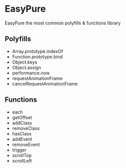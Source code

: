 # EasyPure
EasyPure the most common polyfills & functions library

## Polyfills
* Array.prototype.indexOf
* Function.prototype.bind
* Object.keys
* Object.assign
* performance.now
* requestAnimationFrame
* cancelRequestAnimationFrame

## Functions
* each
* getOffset
* addClass
* removeClass
* hasClass
* addEvent
* removeEvent
* trigger
* scrollTop
* scrollLeft

